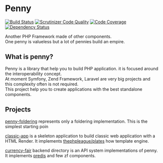 # Penny
[![Build Status](https://travis-ci.org/gianarb/penny.svg?branch=master)](https://travis-ci.org/gianarb/penny)
[![Scrutinizer Code Quality](https://scrutinizer-ci.com/g/gianarb/penny/badges/quality-score.png?b=master)](https://scrutinizer-ci.com/g/gianarb/penny/?branch=master)
[![Code Coverage](https://scrutinizer-ci.com/g/gianarb/penny/badges/coverage.png?b=master)](https://scrutinizer-ci.com/g/gianarb/penny/?branch=master)
[![Dependency Status](https://www.versioneye.com/user/projects/55dadff98d9c4b0018000466/badge.svg?style=flat)](https://www.versioneye.com/user/projects/55dadff98d9c4b0018000466)

Another PHP Framework made of other components.  
One penny is valueless but a lot of pennies build an empire.  

## What is penny?
Penny is a library that help you to build PHP application. it is focused around the interoperability concept.  
At moment Symfony, Zend Framework, Laravel are very big projects and this complexity often is not required.  
This project help you to create applications with the best standalone components.  

## Projects
[penny-foldering](https://github.com/gianarb/penny-foldering) represents only a foldering implementation. This is the simplest starting poin

[classic-app](https://github.com/gianarb/penny-classic-app) is a skeleton application to build classic web application with a HTML Render. It implements [thephpleague/plates](https://github.com/thephpleague/plates) how template engine.

[currency-fair](https://github.com/gianarb/currency-fair-codetest) backend directory is an API system implementations of penny. It implements [predis](https://github.com/nrk/predis) and few zf components.

